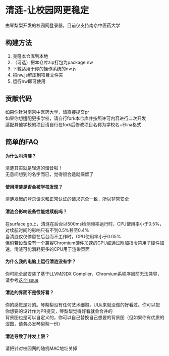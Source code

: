 # 清涟-让校园网更稳定  
由琴梨梨开发的校园网登录器，目前仅支持南京中医药大学  

## 构建方法  
1. 克隆本仓库到本地  
2. （可选）把本仓库zip打包为package.nw  
3. 下载适用于你的操作系统的nw.js  
4. 把nw.js解压到项目文件夹  
5. 运行nw即可使用  

## 贡献代码  
如果你针对南京中医药大学，请直接提交pr  
如果你想适配更多学校，请自行fork本仓库并按照许可内容进行二次开发  
适配其他学校的项目请自行在fork后修改项目名称为学校名+Elina格式  

## 简单的FAQ

#### 为什么叫清涟？  
清涟其实就是轻连的谐音啦！  
无意间想到的名字而已，觉得很合适就保留了  

#### 使用清涟是否会被学校发现？  
清涟发起的登录请求和正常认证的请求完全一致，所以非常安全  

#### 清涟会影响设备性能或续航吗？  
在surface go上，清涟在后台以500ms检测频率运行时，CPU使用率小于0.5%，对续航时间的影响只有不到0.5%甚至0.4%  
当清涟仅仅停留在后台而不工作时，CPU使用率小于0.05%  
但倘若设备没有一个兼容Chromium硬件加速的GPU或通过附加指令禁用了硬件加速，清涟可能消耗更多的CPU用于渲染页面  

#### 为什么我的电脑上运行清涟没有字？  
你可能全局安装了基于LLVM的DX Compiler，Chromium系程序目前无法兼容，请参考[这个Issue](https://github.com/microsoft/DirectXShaderCompiler/issues/3527)  

#### 清涟的界面不是很好看？  
你的感觉是对的。琴梨梨没有任何艺术细胞，UI从来就没做的好看过。你可以把你想要的设计作为PR提交，琴梨梨觉得好看就会合并的  
背景图也是可以自定义的，你可以自己替换自己想要的背景图（但如果你有优质的涩图，请务必发琴梨梨一份）  

#### 清涟导致了并发上限？  
请把针对校园网的随机MAC地址关掉  

